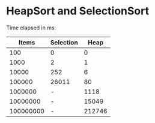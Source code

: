 HeapSort and SelectionSort
==========================

Time elapsed in ms:

|   Items   | Selection |  Heap  |
|-----------|-----------|--------|
| 100       | 0         | 0      |
| 1000      | 2         | 1      |
| 10000     | 252       | 6      |
| 100000    | 26011     | 80     |
| 1000000   | -         | 1118   |
| 10000000  | -         | 15049  |
| 100000000 | -         | 212746 |